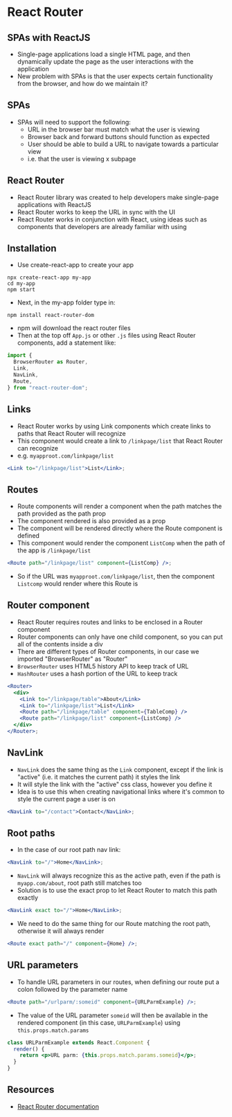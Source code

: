 # React Router

## SPAs with ReactJS

- Single-page applications load a single HTML page, and then dynamically update
  the page as the user interactions with the application
- New problem with SPAs is that the user expects certain functionality from the
  browser, and how do we maintain it?

## SPAs

- SPAs will need to support the following:
  - URL in the browser bar must match what the user is viewing
  - Browser back and forward buttons should function as expected
  - User should be able to build a URL to navigate towards a particular view
  - i.e. that the user is viewing x subpage

## React Router

- React Router library was created to help developers make single-page
  applications with ReactJS
- React Router works to keep the URL in sync with the UI
- React Router works in conjunction with React, using ideas such as components
  that developers are already familiar with using

## Installation

- Use create-react-app to create your app

```shell
npx create-react-app my-app
cd my-app
npm start
```

- Next, in the my-app folder type in:

```shell
npm install react-router-dom
```

- npm will download the react router files
- Then at the top off `App.js` or other `.js` files using React Router
  components, add a statement like:

```jsx
import {
  BrowserRouter as Router,
  Link,
  NavLink,
  Route,
} from "react-router-dom";
```

## Links

- React Router works by using Link components which create links to paths that
  React Router will recognize
- This component would create a link to `/linkpage/list` that React Router can
  recognize
- e.g. `myapproot.com/linkpage/list`

```jsx
<Link to="/linkpage/list">List</Link>;
```

## Routes

- Route components will render a component when the path matches the path
  provided as the path prop
- The component rendered is also provided as a prop
- The component will be rendered directly where the Route component is defined
- This component would render the component `ListComp` when the path of the app
  is `/linkpage/list`

```jsx
<Route path="/linkpage/list" component={ListComp} />;
```

- So if the URL was `myapproot.com/linkpage/list`, then the component `Listcomp`
  would render where this Route is

## Router component

- React Router requires routes and links to be enclosed in a Router component
- Router components can only have one child component, so you can put all of the
  contents inside a div
- There are different types of Router components, in our case we imported
  "BrowserRouter" as "Router"
- `BrowserRouter` uses HTML5 history API to keep track of URL
- `HashRouter` uses a hash portion of the URL to keep track

```jsx
<Router>
  <div>
    <Link to="/linkpage/table">About</Link>
    <Link to="/linkpage/list">List</Link>
    <Route path="/linkpage/table" component={TableComp} />
    <Route path="/linkpage/list" component={ListComp} />
  </div>
</Router>;
```

## NavLink

- `NavLink` does the same thing as the `Link` component, except if the link is
  "active" (i.e. it matches the current path) it styles the link
- It will style the link with the "active" css class, however you define it
- Idea is to use this when creating navigational links where it's common to
  style the current page a user is on

```jsx
<NavLink to="/contact">Contact</NavLink>;
```

## Root paths

- In the case of our root path nav link:

```jsx
<NavLink to="/">Home</NavLink>;
```

- `NavLink` will always recognize this as the active path, even if the path is
  `myapp.com/about`, root path still matches too
- Solution is to use the exact prop to let React Router to match this path
  exactly

```jsx
<NavLink exact to="/">Home</NavLink>;
```

- We need to do the same thing for our Route matching the root path, otherwise
  it will always render

```jsx
<Route exact path="/" component={Home} />;
```

## URL parameters

- To handle URL parameters in our routes, when defining our route put a colon
  followed by the parameter name

```jsx
<Route path="/urlparm/:someid" component={URLParmExample} />;
```

- The value of the URL parameter `someid` will then be available in the rendered
  component (in this case, `URLParmExample`) using `this.props.match.params`

```jsx
class URLParmExample extends React.Component {
  render() {
    return <p>URL parm: {this.props.match.params.someid}</p>;
  }
}
```

## Resources

- [React Router documentation](https://reacttraining.com/react-router/web/guides/philosophy)

